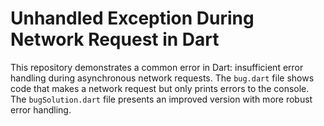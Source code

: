 # Unhandled Exception During Network Request in Dart

This repository demonstrates a common error in Dart: insufficient error handling during asynchronous network requests. The `bug.dart` file shows code that makes a network request but only prints errors to the console. The `bugSolution.dart` file presents an improved version with more robust error handling.